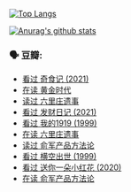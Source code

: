 [![Top Langs](https://github-readme-stats.vercel.app/api/top-langs/?username=w940853815)](https://github.com/anuraghazra/github-readme-stats)

[![Anurag's github stats](https://github-readme-stats.vercel.app/api?username=w940853815)](https://github.com/anuraghazra/github-readme-stats)

### 🗣 豆瓣:

<!-- DOUBAN-ACTIVITIES:START -->
- [看过 奇食记‎ (2021)](https://www.douban.com/people/136069238/status/3352683465/)
- [在读 黄金时代](https://www.douban.com/people/136069238/status/3352364703/)
- [读过 六里庄遗事](https://www.douban.com/people/136069238/status/3352361447/)
- [看过 发财日记‎ (2021)](https://www.douban.com/people/136069238/status/3344641000/)
- [看过 我的1919‎ (1999)](https://www.douban.com/people/136069238/status/3342622171/)
- [在读 六里庄遗事](https://www.douban.com/people/136069238/status/3339168291/)
- [读过 俞军产品方法论](https://www.douban.com/people/136069238/status/3339161173/)
- [看过 横空出世‎ (1999)](https://www.douban.com/people/136069238/status/3334374786/)
- [看过 送你一朵小红花‎ (2020)](https://www.douban.com/people/136069238/status/3333405868/)
- [在读 俞军产品方法论](https://www.douban.com/people/136069238/status/3326796102/)
<!-- DOUBAN-ACTIVITIES:END -->
<!--
**w940853815/w940853815** is a ✨ _special_ ✨ repository because its `README.md` (this file) appears on your GitHub profile.

Here are some ideas to get you started:

- 🔭 I’m currently working on ...
- 🌱 I’m currently learning ...
- 👯 I’m looking to collaborate on ...
- 🤔 I’m looking for help with ...
- 💬 Ask me about ...
- 📫 How to reach me: ...
- 😄 Pronouns: ...
- ⚡ Fun fact: ...
-->
